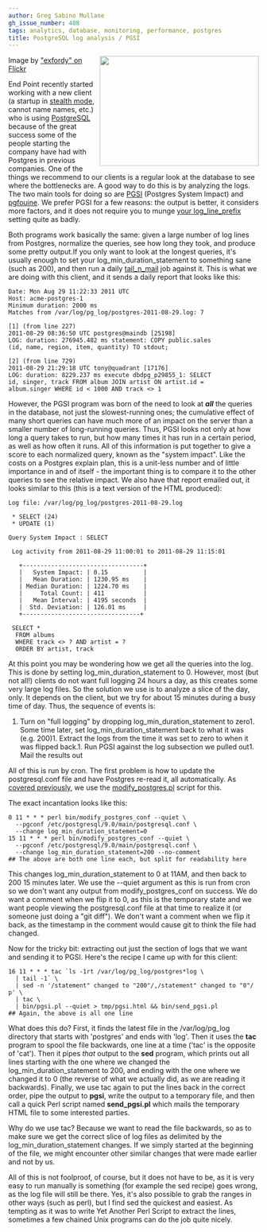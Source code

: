 ```yaml
---
author: Greg Sabino Mullane
gh_issue_number: 488
tags: analytics, database, monitoring, performance, postgres
title: PostgreSQL log analysis / PGSI
---
```




<a href="/blog/2011/08/19/postgresql-log-analysis-pgsi/image-0-big.jpeg" onblur="try {parent.deselectBloggerImageGracefully();} catch(e) {}"><img alt="" border="0" id="BLOGGER_PHOTO_ID_5642400584741062274" src="/blog/2011/08/19/postgresql-log-analysis-pgsi/image-0.jpeg" style="float:right; margin:0 0 10px 10px;cursor:pointer; cursor:hand;width: 320px; height: 221px;"/></a>

Image by ["exfordy" on Flickr](http://www.flickr.com/photos/exfordy/)

End Point recently started working with a new client (a startup in [stealth mode](http://en.wikipedia.org/wiki/Stealth_mode), cannot name names, etc.) who is using [PostgreSQL](http://postgres.org) because of the great success some of the people starting the company have had with Postgres in previous companies. One of the things we recommend to our clients is a regular look at the database to see where the bottlenecks are. A good way to do this is by analyzing the logs. The two main tools for doing so are [PGSI](http://bucardo.org/wiki/PGSI) (Postgres System Impact) and [pgfouine](http://pgfouine.projects.postgresql.org/). We prefer PGSI for a few reasons: the output is better, it considers more factors, and it does not require you to munge [your log_line_prefix](http://www.postgresql.org/docs/9.0/static/runtime-config-logging.html#GUC-LOG-LINE-PREFIX) setting quite as badly.

Both programs work basically the same: given a large number of log lines from Postgres, normalize the queries, see how long they took, and produce some pretty output.If you only want to look at the longest queries, it's usually enough to set your log_min_duration_statement to something sane (such as 200), and then run a daily [tail_n_mail](http://bucardo.org/wiki/Tail_n_mail) job against it. This is what we are doing with this client, and it sends a daily report that looks like this:

```nohighlight
Date: Mon Aug 29 11:22:33 2011 UTC
Host: acme-postgres-1
Minimum duration: 2000 ms
Matches from /var/log/pg_log/postgres-2011-08-29.log: 7

[1] (from line 227)
2011-08-29 08:36:50 UTC postgres@maindb [25198]
LOG: duration: 276945.482 ms statement: COPY public.sales 
(id, name, region, item, quantity) TO stdout;

[2] (from line 729)
2011-08-29 21:29:18 UTC tony@quadrant [17176]
LOG: duration: 8229.237 ms execute dbdpg_p29855_1: SELECT 
id, singer, track FROM album JOIN artist ON artist.id = 
album.singer WHERE id < 1000 AND track <> 1
```

However, the PGSI program was born of the need to look at ***all*** the queries in the database, not just the slowest-running ones; the cumulative effect of many short queries can have much more of an impact on the server than a smaller number of long-running queries. Thus, PGSI looks not only at how long a query takes to run, but how many times it has run in a certain period, as well as how often it runs. All of this information is put together to give a score to each normalized query, known as the "system impact". Like the costs on a Postgres explain plan, this is a unit-less number and of little importance in and of itself - the important thing is to compare it to the other queries to see the relative impact. We also have that report emailed out, it looks similar to this (this is a text version of the HTML produced):

```nohighlight
Log file: /var/log/pg_log/postgres-2011-08-29.log

 * SELECT (24)
 * UPDATE (1)

Query System Impact : SELECT

 Log activity from 2011-08-29 11:00:01 to 2011-08-29 11:15:01

   +----------------------------------+
   |   System Impact: | 0.15          |
   |   Mean Duration: | 1230.95 ms    |
   | Median Duration: | 1224.70 ms    |
   |     Total Count: | 411           |
   |   Mean Interval: | 4195 seconds  |
   |  Std. Deviation: | 126.01 ms     |
   +---------------------------------+

 SELECT *
  FROM albums
  WHERE track <> ? AND artist = ?
  ORDER BY artist, track

```

At this point you may be wondering how we get all the queries into the log. This is done by setting log_min_duration_statement to 0. However, most (but not all!) clients do not want full logging 24 hours a day, as this creates some very large log files. So the solution we use is to analyze a slice of the day, only. It depends on the client, but we try for about 15 minutes during a busy time of day. Thus, the sequence of events is:

1. Turn on "full logging" by dropping log_min_duration_statement to zero1. Some time later, set log_min_duration_statement back to what it was (e.g. 200)1. Extract the logs from the time it was set to zero to when it was flipped back.1. Run PGSI against the log subsection we pulled out1. Mail the results out

All of this is run by cron. The first problem is how to update the postgresql.conf file and have Postgres re-read it, all automatically. As [covered previously](/blog/2011/08/10/changing-postgresqlconf-from-script), we use the [modify_postgres.pl](https://github.com/bucardo/modify_postgres_config) script for this.

The exact incantation looks like this:

```nohighlight
0 11 * * * perl bin/modify_postgres_conf --quiet \
  --pgconf /etc/postgresql/9.0/main/postgresql.conf \
  --change log_min_duration_statement=0
15 11 * * * perl bin/modify_postgres_conf --quiet \
  --pgconf /etc/postgresql/9.0/main/postgresql.conf \
  --change log_min_duration_statement=200 --no-comment
## The above are both one line each, but split for readability here
```

This changes log_min_duration_statement to 0 at 11AM, and then back to 200 15 minutes later. We use the --quiet argument as this is run from cron so we don't want any output from modify_postgres_conf on success. We do want a comment when we flip it to 0, as this is the temporary state and we want people viewing the postgresql.conf file at that time to realize it (or someone just doing a "git diff"). We don't want a comment when we flip it back, as the timestamp in the comment would cause git to think the file had changed.

Now for the tricky bit: extracting out just the section of logs that we want and sending it to PGSI. Here's the recipe I came up with for this client:

```nohighlight
16 11 * * * tac `ls -1rt /var/log/pg_log/postgres*log \
  | tail -1` \
  | sed -n '/statement" changed to "200"/,/statement" changed to "0"/ p' \
  | tac \
  | bin/pgsi.pl --quiet > tmp/pgsi.html && bin/send_pgsi.pl
## Again, the above is all one line
```

What does this do? First, it finds the latest file in the /var/log/pg_log directory that starts with 'postgres' and ends with 'log'. Then it uses the **tac** program to spool the file backwards, one line at a time ('tac' is the opposite of 'cat'). Then it pipes *that* output to the **sed** program, which prints out all lines starting with the one where we changed the log_min_duration_statement to 200, and ending with the one where we changed it to 0 (the reverse of what we actually did, as we are reading it backwards). Finally, we use tac again to put the lines back in the correct order, pipe the output to **pgsi**, write the output to a temporary file, and then call a quick Perl script named **send_pgsi.pl** which mails the temporary HTML file to some interested parties.

Why do we use tac? Because we want to read the file backwards, so as to make sure we get the correct slice of log files as delimited by the log_min_duration_statement changes. If we simply started at the beginning of the file, we might encounter other similar changes that were made earlier and not by us.

All of this is not foolproof, of course, but it does not have to be, as it is very easy to run manually is something (for example the sed recipe) goes wrong, as the log file will still be there. Yes, it's also possible to grab the ranges in other ways (such as perl), but I find sed the quickest and easiest. As tempting as it was to write Yet Another Perl Script to extract the lines, sometimes a few chained Unix programs can do the job quite nicely.



